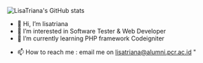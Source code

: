 ![LisaTriana's GitHub stats](https://github-readme-stats.vercel.app/api?username=lisatriana&show_icons=true&theme=radical)
- 👋 Hi, I’m lisatriana
- 👀 I’m interested in Software Tester & Web Developer
- 🌱 I’m currently learning PHP framework Codeigniter
<!-- - 💞️ I’m looking to collaborate on ... -->
- 📫 How to reach me : email me on lisatriana@alumni.pcr.ac.id                                               "

<!---
lisatriana/lisatriana is a ✨ special ✨ repository because its `README.md` (this file) appears on your GitHub profile.
You can click the Preview link to take a look at your changes.
--->
